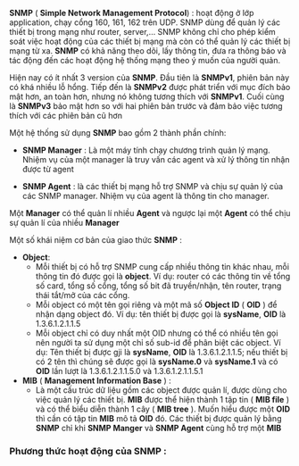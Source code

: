 **SNMP** ( **Simple Network Management Protocol**) : hoạt động ở lớp application, chạy cổng 160, 161, 162 trên UDP. SNMP dùng để quản lý các thiết bị trong mạng như router, server,… SNMP không chỉ cho phép kiểm soát việc hoạt động của các thiết bị mạng mà còn có thể quản lý các thiết bị mạng từ xa. **SNMP** có khả năng theo dõi, lấy thông tin, đưa ra thông báo và tác động đến các hoạt động hệ thống mạng theo ý muốn của người quản.

Hiện nay có ít nhất 3 version của **SNMP**. Đầu tiên là **SNMPv1**, phiên bản này có khá nhiều lỗ hổng. Tiếp đến là **SNMPv2** được phát triển với mục đích bảo mật hơn, an toàn hơn, nhưng nó không tương thích với **SNMPv1**. Cuối cùng là **SNMPv3** bảo mật hơn so với hai phiên bản trước và đảm bảo việc tương thích với các phiên bản cũ hơn

Một hệ thống sử dụng **SNMP** bao gồm 2 thành phần chính:

- **SNMP Manager** : Là một máy tính chạy chương trình quản lý mạng. Nhiệm vụ của một manager là truy vấn các agent và xử lý thông tin nhận được từ agent

- **SNMP Agent** : là các thiết bị mạng hỗ trợ SNMP và chịu sự quản lý của các  SNMP manager. Nhiệm vụ của agent là thông tin cho manager.

Một **Manager** có thể quản lí nhiều **Agent** và ngược lại một **Agent** có thể chịu sự quản lí của nhiều **Manager**

Một số khái niệm cơ bản của giao thức **SNMP** :
- **Object**:
  - Mỗi thiết bị có hỗ trợ SNMP cung cấp nhiều thông tin khác nhau, mỗi thông tin đó được gọi là **object**. Ví dụ: router có các thông tin về tổng số card, tổng số cổng, tổng số bit đã truyền/nhận, tên router, trạng thái tắt/mở của các cổng.
  - Mỗi object có một tên gọi riêng và một mã số **Object ID** ( **OID** ) để nhận dạng object đó. Ví dụ: tên thiết bị được gọi là **sysName**, **OID** là 1.3.6.1.2.1.1.5
  - Mỗi object chỉ có duy nhất một OID nhưng có thể có nhiều tên gọi nên người ta sử dụng một chỉ số sub-id để phân biệt các object. Ví dụ: Tên thiết bị được gji là **sysName**, **OID** là 1.3.6.1.2.1.1.5; nếu thiết bị có 2 tên thì chúng sẽ được gọi là **sysName.0** và **sysName.1** và có **OID** lần lượt là 1.3.6.1.2.1.1.5.0 và 1.3.6.1.2.1.1.5.1
- **MIB** ( **Management Information Base** ) :
  - Là một cấu trúc dữ liệu gồm các object được quản lí, được dùng cho việc quản lý các thiết bị. **MIB** được thể hiện thành 1 tập tin ( **MIB file** ) và có thể biểu diễn thành 1 cây ( **MIB tree** ). Muốn hiểu được một **OID** thì cần có tập tin **MIB** mô tả **OID** đó. Các thiết bị được quản lý bằng **SNMP** chỉ khi **SNMP Manger** và **SNMP Agent** cùng hỗ trợ một **MIB**

### Phương thức hoạt động của SNMP :

<img src="">
